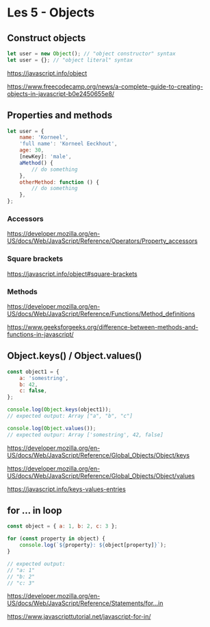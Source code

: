 # Les 5 - Objects

## Construct objects

```javascript
let user = new Object(); // "object constructor" syntax
let user = {}; // "object literal" syntax
```

https://javascript.info/object

https://www.freecodecamp.org/news/a-complete-guide-to-creating-objects-in-javascript-b0e2450655e8/

## Properties and methods

```javascript
let user = {
    name: 'Korneel',
    'full name': 'Korneel Eeckhout',
    age: 30,
    [newKey]: 'male',
    aMethod() {
        // do something
    },
    otherMethod: function () {
        // do something
    },
};
```

### Accessors

https://developer.mozilla.org/en-US/docs/Web/JavaScript/Reference/Operators/Property_accessors

### Square brackets

https://javascript.info/object#square-brackets

### Methods

https://developer.mozilla.org/en-US/docs/Web/JavaScript/Reference/Functions/Method_definitions

https://www.geeksforgeeks.org/difference-between-methods-and-functions-in-javascript/

## Object.keys() / Object.values()

```javascript
const object1 = {
    a: 'somestring',
    b: 42,
    c: false,
};

console.log(Object.keys(object1));
// expected output: Array ["a", "b", "c"]

console.log(Object.values());
// expected outpur: Array ['somestring', 42, false]
```

https://developer.mozilla.org/en-US/docs/Web/JavaScript/Reference/Global_Objects/Object/keys

https://developer.mozilla.org/en-US/docs/Web/JavaScript/Reference/Global_Objects/Object/values

https://javascript.info/keys-values-entries

## for ... in loop

```javascript
const object = { a: 1, b: 2, c: 3 };

for (const property in object) {
    console.log(`${property}: ${object[property]}`);
}

// expected output:
// "a: 1"
// "b: 2"
// "c: 3"
```

https://developer.mozilla.org/en-US/docs/Web/JavaScript/Reference/Statements/for...in

https://www.javascripttutorial.net/javascript-for-in/
